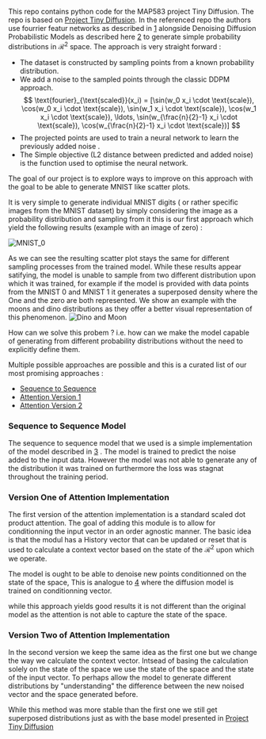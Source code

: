 This repo contains python code for the MAP583 project Tiny Diffusion. The repo is based on [Project Tiny Diffusion](https://github.com/dataflowr/Project-tiny-diffusion). In the referenced repo the authors use fourrier featur networks as described in [1](https://arxiv.org/abs/2006.10739) alongside Denoising Diffusion Probabilistic Models as described here [2](https://arxiv.org/abs/2006.11239) to generate simple probability distributions in $\mathcal{R}^{2}$ space. The approach is very straight forward : 
- The dataset is constructed by sampling points from a known probability distribution. 
- We add a noise to the sampled points through the classic DDPM approach. 
$$
\text{fourier}_{\text{scaled}}(x_i) = [\sin(w_0 x_i \cdot \text{scale}), \cos(w_0 x_i \cdot \text{scale}), \sin(w_1 x_i \cdot \text{scale}), \cos(w_1 x_i \cdot \text{scale}), \ldots, \sin(w_{\frac{n}{2}-1} x_i \cdot \text{scale}), \cos(w_{\frac{n}{2}-1} x_i \cdot \text{scale})]
$$
- The projected points are used to train a neural network to learn the previously added noise .
- The Simple objective (L2 distance between predicted and added noise) is the function used to optimise the neural network.


The goal of our project is to explore ways to improve on this approach with the goal to be able to generate MNIST like scatter plots. 

It is very simple to generate individual MNIST digits ( or rather specific images from the MNIST dataset) by simply considering the image as a probability distribution and sampling from it this is our first approach which yield the following results (example with an image of zero) : 

![MNIST_0]("MNIST_0.png")

As we can see the resulting scatter plot stays the same for different sampling processes from the trained model. While these results appear satifying, the model is unable to sample from two different distribution upon which it was trained, for example if the model is provided with data points from the MNIST 0 and MNIST 1 it generates a superposed density where the One and the zero are both represented. We show an example with the moons and dino distributions as they offer a better visual representation of this phenomenon. 
![Dino and Moon]("Dino_and_Moon.png")

How can we solve this probem ? i.e. how can we make the model capable of generating from different probability distributions without the need to explicitly define them.  



Multiple possible approaches are possible and this is a curated list of our most promising approaches : 

- [Sequence to Sequence](#sequence-to-sequence-model)
- [Attention Version 1](#version-one-of-attention-implementation)
- [Attention Version 2](#version-two-of-attention-implementation) 


### Sequence to Sequence Model

The sequence to sequence model that we used is a simple implementation of the model described in [3](https://arxiv.org/abs/1409.3215) . The model is trained to predict the noise added to the input data. However the model was not able to generate any of the distribution it was trained on furthermore the loss was stagnat throughout the training period.  


### Version One of Attention Implementation

The first version of the attention implementation is a standard scaled dot product attention. The goal of adding this module is to allow for conditionning the input vector in an order agnostic manner. The basic idea is that the modul has a History vector that can be updated or reset that is used to calculate a context vector based on the state of the $\mathcal{R}^{2}$ upon which we operate. 

The model is ought to be able to denoise new points conditionned on the state of the space, This is analogue to [4](https://arxiv.org/pdf/2207.12598.pdf) where the diffusion model is trained on conditionning vector. 

while this approach yields good results it is not different than the original model as the attention is not able to capture the state of the space.



### Version Two of Attention Implementation

In the second version we keep the same idea as the first one but we change the way we calculate the context vector. Intsead of basing the calculation solely on the state of the space we use the state of the space and the state of the input vector. To perhaps allow the model to generate different distributions by "understanding" the difference between the new noised vector and the space generated before. 

While this method was more stable than the first one we still get superposed distributions just as with the base model presented in [Project Tiny Diffusion](https://github.com/dataflowr/Project-tiny-diffusion)

